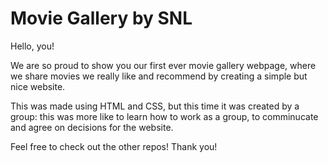 # Movie Gallery by SNL

Hello, you!

We are so proud to show you our first ever movie gallery webpage, where we share movies we really like and recommend by creating a simple but nice website. 

This was made using HTML and CSS, but this time it was created by a group: this was more like to learn how to work as a group, to comminucate and agree on decisions for the website. 

Feel free to check out the other repos! Thank you!
